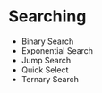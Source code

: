 # Searching

-   Binary Search
-   Exponential Search
-   Jump Search
-   Quick Select
-   Ternary Search
